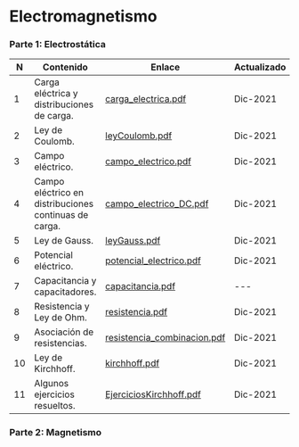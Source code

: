 # Electromagnetismo

### Parte 1: Electrostática

| N | Contenido | Enlace | Actualizado |
| --- | --- | --- | -- |
| 1 | Carga eléctrica y distribuciones de carga. | [carga_electrica.pdf](Files/electromagnetismo/carga_electrica.pdf) | Dic-2021 |
| 2 | Ley de Coulomb. | [leyCoulomb.pdf](Files/electromagnetismo/leyCoulomb.pdf) | Dic-2021 |
| 3 | Campo eléctrico. | [campo_electrico.pdf](Files/electromagnetismo/campo_electrico.pdf) | Dic-2021 |
| 4 | Campo eléctrico en distribuciones continuas de carga. | [campo_electrico_DC.pdf](Files/electromagnetismo/campo_electrico_DC.pdf) | Dic-2021 |
| 5 | Ley de Gauss. | [leyGauss.pdf](Files/electromagnetismo/leyGauss.pdf) | Dic-2021 |
| 6 | Potencial eléctrico. | [potencial_electrico.pdf](Files/electromagnetismo/potencial_electrico.pdf) | Dic-2021 |
| 7 | Capacitancia y capacitadores. | [capacitancia.pdf](Files/electromagnetismo/capacitancia.pdf) | --- |
| 8 | Resistencia y Ley de Ohm. | [resistencia.pdf](Files/electromagnetismo/resistencia.pdf) | Dic-2021 |
| 9 | Asociación de resistencias. | [resistencia_combinacion.pdf](Files/electromagnetismo/resistencia_combinacion.pdf) | Dic-2021 |
| 10 | Ley de Kirchhoff. | [kirchhoff.pdf](Files/electromagnetismo/kirchhoff.pdf) | Dic-2021 |
| 11 | Algunos ejercicios resueltos. | [EjerciciosKirchhoff.pdf](Files/electromagnetismo/EjerciciosKirchhoff.pdf) | Dic-2021 |

### Parte 2: Magnetismo
